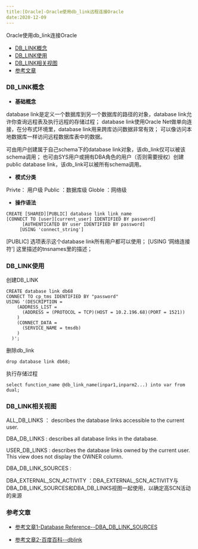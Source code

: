 ```yaml
---
title:[Oracle]-Oracle使用db_link远程连接Oracle
date:2020-12-09
---
```




Oracle使用db_link连接Oracle

- [DB_LINK概念](DB_LINK概念)
- [DB_LINK使用](DB_LINK使用)
- [DB_LINK相关视图](DB_LINK相关视图)
- [参考文章](参考文章)



### DB_LINK概念

- **基础概念**

database link是定义一个数据库到另一个数据库的路径的对象，database link允许你查询远程表及执行远程的存储过程；
database link使用Oracle Net做单向连接，在分布式环境里，database link用来跨库访问数据非常有效；
可以像访问本地数据库一样访问远程数据库表中的数据。

可由用户创建属于自己schema下的database link对象，该db_link仅可以被该schema调用；
也可由SYS用户或拥有DBA角色的用户（否则需要授权）创建public database link，该db_link可以被所有schema调用。

- **模式分类**

Privte： 用户级
Public ：数据库级
Globle ：网络级

- **操作语法**

```
CREATE [SHARED][PUBLIC] database link link_name
[CONNECT TO [user][current_user] IDENTIFIED BY password]
      [AUTHENTICATED BY user IDENTIFIED BY password]
     [USING 'connect_string']
```

[PUBLIC] 选项表示这个database link所有用户都可以使用；
[USING ‘网络连接符’] 这里描述的tnsnames里的描述；



### DB_LINK使用

创建DB_LINK

```
CREATE database link db68
CONNECT TO cp_tms IDENTIFIED BY "password"
USING '(DESCRIPTION =
    (ADDRESS_LIST =
      (ADDRESS = (PROTOCOL = TCP)(HOST = 10.2.196.68)(PORT = 1521))
    )
    (CONNECT_DATA =
      (SERVICE_NAME = tmsdb)
    )
  )';
```

删除db_link

```
drop database link db68;
```

执行存储过程

```
select function_name @db_link_name(inpar1,inparm2...) into var from dual;
```



### DB_LINK相关视图

ALL_DB_LINKS ： describes the database links accessible to the current user.

DBA_DB_LINKS : describes all database links in the database.

USER_DB_LINKS : describes the database links owned by the current user. This view does not display the OWNER column.

DBA_DB_LINK_SOURCES :

DBA_EXTERNAL_SCN_ACTIVITY ：DBA_EXTERNAL_SCN_ACTIVITY与DBA_DB_LINK_SOURCES和DBA_DB_LINKS视图一起使用，以确定高SCN活动的来源



### 参考文章

- [参考文章1-Database Reference--DBA_DB_LINK_SOURCES](https://docs.oracle.com/en/database/oracle/-oracle-database/18/refrn/DBA_DB_LINK_SOURCES.html#GUID-0E6F0B9A-F816-4791-8DCB-00623DDD7456)

- [参考文章2-百度百科--dblink](https://baike.baidu.com/item/dblink/15079163?fr=aladdin)
